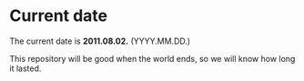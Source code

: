 # Current date

The current date is **2011.08.02.** (YYYY.MM.DD.)

This repository will be good when the world ends, so we will know how long it lasted.